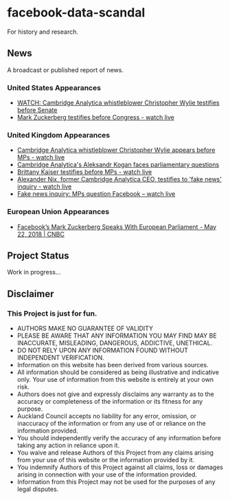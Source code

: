 # facebook-data-scandal
For history and research.

## News
A broadcast or published report of news.

### United States Appearances
* [WATCH: Cambridge Analytica whistleblower Christopher Wylie testifies before Senate](https://www.youtube.com/watch?v=d40RWyBnOBQ&t)
* [Mark Zuckerberg testifies before Congress - watch live](https://www.youtube.com/watch?v=mZaec_mlq9M)

### United Kingdom Appearances
* [Cambridge Analytica whistleblower Christopher Wylie appears before MPs - watch live](https://www.youtube.com/watch?v=X5g6IJm7YJQ)
* [Cambridge Analytica's Aleksandr Kogan faces parliamentary questions](https://www.youtube.com/watch?v=CE0J74PDDgQ)
* [Brittany Kaiser testifies before MPs - watch live](https://www.youtube.com/watch?v=xZAvQzRhJ0I&t)
* [Alexander Nix, former Cambridge Analytica CEO, testifies to 'fake news' inquiry - watch live](https://www.youtube.com/watch?v=SqKU0gqY7oo)
* [Fake news inquiry: MPs question Facebook – watch live](https://www.youtube.com/watch?v=b5x3AYgkwvk)

### European Union Appearances
* [Facebook’s Mark Zuckerberg Speaks With European Parliament - May 22, 2018 | CNBC](https://www.youtube.com/watch?v=bVoE_rb5g5k)

## Project Status
Work in progress...

## Disclaimer
### This Project is just for fun.
* AUTHORS MAKE NO GUARANTEE OF VALIDITY
* PLEASE BE AWARE THAT ANY INFORMATION YOU MAY FIND MAY BE INACCURATE, MISLEADING, DANGEROUS, ADDICTIVE, UNETHICAL.
* DO NOT RELY UPON ANY INFORMATION FOUND WITHOUT INDEPENDENT VERIFICATION.
* Information on this website has been derived from various sources.
* All information should be considered as being illustrative and indicative only. Your use of information from this website is entirely at your own risk.
* Authors does not give and expressly disclaims any warranty as to the accuracy or completeness of the information or its fitness for any purpose. 
* Auckland Council accepts no liability for any error, omission, or inaccuracy of the information or from any use of or reliance on the information provided.
* You should independently verify the accuracy of any information before taking any action in reliance upon it.
* You waive and release Authors of this Project from any claims arising from your use of this website or the information provided by it. 
* You indemnify Authors of this Project against all claims, loss or damages arising in connection with your use of the information provided. 
* Information from this Project may not be used for the purposes of any legal disputes. 
